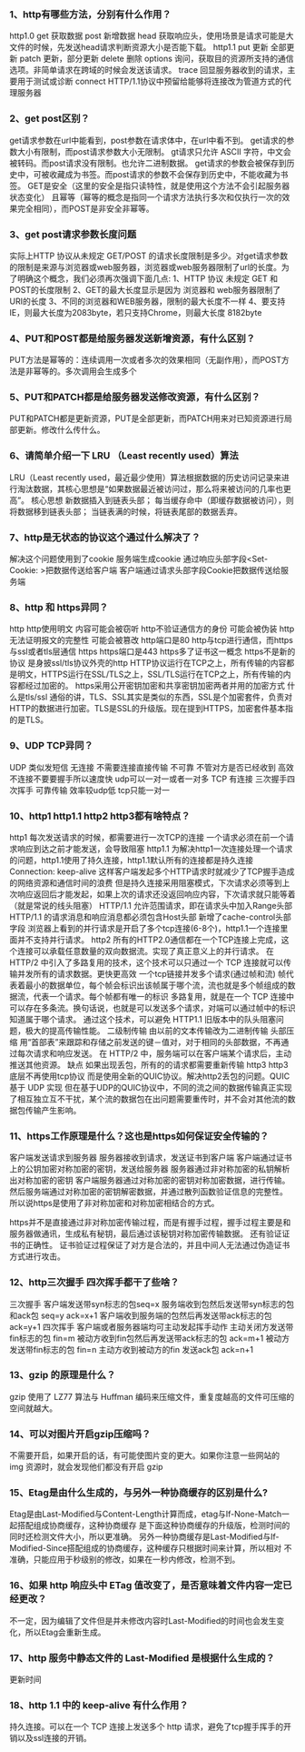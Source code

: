 ### 1、http有哪些方法，分别有什么作用？
  http1.0
    get  获取数据
    post 新增数据
    head 获取响应头，使用场景是请求可能是大文件的时候，先发送head请求判断资源大小是否能下载。
  http1.1
    put  更新 全部更新
    patch 更新，部分更新
    delete 删除
    options 询问，获取目的资源所支持的通信选项。非简单请求在跨域的时候会发送该请求。
    trace 回显服务器收到的请求，主要用于测试或诊断
    connect HTTP/1.1协议中预留给能够将连接改为管道方式的代理服务器

### 2、get post区别？
  get请求参数在url中能看到，post参数在请求体中，在url中看不到。
  get请求的参数大小有限制，而post请求参数大小无限制。
  gt请求只允许 ASCII 字符，中文会被转码。而post请求没有限制。也允许二进制数据。
  get请求的参数会被保存到历史中，可被收藏成为书签。而post请求的参数不会保存到历史中，不能收藏为书签。
  GET是安全（这里的安全是指只读特性，就是使用这个方法不会引起服务器状态变化）
  且幂等（幂等的概念是指同一个请求方法执行多次和仅执行一次的效果完全相同），而POST是非安全非幂等。

### 3、get post请求参数长度问题
  实际上HTTP 协议从未规定 GET/POST 的请求长度限制是多少。对get请求参数的限制是来源与浏览器或web服务器，浏览器或web服务器限制了url的长度。为了明确这个概念，我们必须再次强调下面几点:
    1、HTTP 协议 未规定 GET 和POST的长度限制
    2、GET的最大长度显示是因为 浏览器和 web服务器限制了 URI的长度
    3、不同的浏览器和WEB服务器，限制的最大长度不一样
    4、要支持IE，则最大长度为2083byte，若只支持Chrome，则最大长度 8182byte

### 4、PUT和POST都是给服务器发送新增资源，有什么区别？
  PUT方法是幂等的：连续调用一次或者多次的效果相同（无副作用），而POST方法是非幂等的。多次调用会生成多个

### 5、PUT和PATCH都是给服务器发送修改资源，有什么区别？
  PUT和PATCH都是更新资源，PUT是全部更新，而PATCH用来对已知资源进行局部更新。修改什么传什么。

### 6、请简单介绍一下 LRU （Least recently used）算法
  LRU（Least recently used，最近最少使用）算法根据数据的历史访问记录来进行淘汰数据，其核心思想是“如果数据最近被访问过，那么将来被访问的几率也更高”。
  核心思想
  新数据插入到链表头部；
  每当缓存命中（即缓存数据被访问），则将数据移到链表头部；
  当链表满的时候，将链表尾部的数据丢弃。

### 7、http是无状态的协议这个通过什么解决了？
  解决这个问题使用到了cookie
  服务端生成cookie 通过响应头部字段<Set-Cookie: >把数据传送给客户端
  客户端通过请求头部字段Cookie把数据传送给服务端

### 8、http 和 https异同？
  http
    http使用明文 内容可能会被窃听
    http不验证通信方的身份 可能会被伪装
    http无法证明报文的完整性 可能会被篡改
    http端口是80
    http与tcp进行通信，而https与ssl或者tls层通信
  https
    https端口是443
    https多了证书这一概念
    https不是新的协议 是身披ssl/tls协议外壳的http
    HTTP协议运行在TCP之上，所有传输的内容都是明文，HTTPS运行在SSL/TLS之上，SSL/TLS运行在TCP之上，所有传输的内容都经过加密的。
    https采用公开密钥加密和共享密钥加密两者并用的加密方式
  什么是tls/ssl
    通俗的讲，TLS、SSL其实是类似的东西，SSL是个加密套件，负责对HTTP的数据进行加密。TLS是SSL的升级版。现在提到HTTPS，加密套件基本指的是TLS。

### 9、UDP TCP异同？
  UDP 类似发短信
    无连接 不需要连接直接传输
    不可靠 不管对方是否已经收到
    高效 不连接不要要握手所以速度快
    udp可以一对一或者一对多
  TCP
    有连接 三次握手四次挥手
    可靠传输
    效率较udp低
    tcp只能一对一


### 10、http1 http1.1 http2 http3都有啥特点？
  http1
    每次发送请求的时候，都需要进行一次TCP的连接
    一个请求必须在前一个请求响应到达之前才能发送，会导致阻塞
  http1.1
    为解决http1一次连接处理一个请求的问题，http1.1使用了持久连接，http1.1默认所有的连接都是持久连接 Connection: keep-alive
    这样客户端发起多个HTTP请求时就减少了TCP握手造成的网络资源和通信时间的浪费
    但是持久连接采用阻塞模式，下次请求必须等到上次响应返回后才能发起，如果上次的请求还没返回响应内容，下次请求就只能等着（就是常说的线头阻塞）
    HTTP/1.1 允许范围请求，即在请求头中加入Range头部
    HTTP/1.1 的请求消息和响应消息都必须包含Host头部
    新增了cache-control头部字段
    浏览器上看到的并行请求是开启了多个tcp连接(6-8个)，http1.1一个连接里面并不支持并行请求。
  http2
    所有的HTTP2.0通信都在一个TCP连接上完成，这个连接可以承载任意数量的双向数据流。实现了真正意义上的并行请求。
    在 HTTP/2 中引入了多路复用的技术，这个技术可以只通过一个 TCP 连接就可以传输并发所有的请求数据。更快更高效
      一个tcp链接并发多个请求(通过帧和流)
      帧代表着最小的数据单位，每个帧会标识出该帧属于哪个流，流也就是多个帧组成的数据流，代表一个请求。每个帧都有唯一的标识
      多路复用，就是在一个 TCP 连接中可以存在多条流。换句话说，也就是可以发送多个请求，对端可以通过帧中的标识知道属于哪个请求。
      通过这个技术，可以避免 HTTP1.1 旧版本中的队头阻塞问题，极大的提高传输性能。
    二级制传输 由以前的文本传输改为二进制传输
    头部压缩 用“首部表”来跟踪和存储之前发送的键－值对，对于相同的头部数据，不再通过每次请求和响应发送。
    在 HTTP/2 中，服务端可以在客户端某个请求后，主动推送其他资源。
    缺点
      如果出现丢包，所有的的请求都需要重新传输
  http3
    http3底层不再使用tcp协议 而是使用全新的QUIC协议。解决http2丢包的问题。QUIC 基于 UDP 实现
    但在基于UDP的QUIC协议中，不同的流之间的数据传输真正实现了相互独立互不干扰，某个流的数据包在出问题需要重传时，并不会对其他流的数据包传输产生影响。

### 11、https工作原理是什么？这也是https如何保证安全传输的？
  客户端发送请求到服务器
  服务器接收到请求，发送证书到客户端
  客户端通过证书上的公钥加密对称加密的密钥，发送给服务器
  服务器通过非对称加密的私钥解析出对称加密的密钥
  客户端服务器通过对称加密的密钥对称加密数据，进行传输。然后服务端通过对称加密的密钥解密数据，并通过散列函数验证信息的完整性。
  所以说https是使用了非对称加密和对称加密相结合的方式。

  https并不是直接通过非对称加密传输过程，而是有握手过程，握手过程主要是和服务器做通讯，生成私有秘钥，最后通过该秘钥对称加密传输数据。
  还有验证证书的正确性。 证书验证过程保证了对方是合法的，并且中间人无法通过伪造证书方式进行攻击。

### 12、http三次握手 四次挥手都干了些啥？
  三次握手
    客户端发送带syn标志的包seq=x
    服务端收到包然后发送带syn标志的包和ack包 seq=y ack=x+1
    客户端收到服务端的包然后再发送带ack标志的包 ack=y+1
  四次挥手 客户端或者服务器端均可主动发起挥手动作
    主动关闭方发送带fin标志的包 fin=m
    被动方收到fin包然后再发送带ack标志的包 ack=m+1
    被动方发送带fin标志的包 fin=n
    主动方收到被动方的fin 发送ack包 ack=n+1

### 13、gzip 的原理是什么？
  gzip 使用了 LZ77 算法与 Huffman 编码来压缩文件，重复度越高的文件可压缩的空间就越大。

### 14、可以对图片开启gzip压缩吗？
  不需要开启，如果开启的话，有可能使图片变的更大。如果你注意一些网站的 img 资源时，就会发现他们都没有开启 gzip

### 15、Etag是由什么生成的，与另外一种协商缓存的区别是什么?
  Etag是由Last-Modified与Content-Length计算而成，etag与If-None-Match一起搭配组成协商缓存，这种协商缓存
  是下面这种协商缓存的升级版，检测时间的同时还检测文件大小，所以更准确。
  另外一种协商缓存是Last-Modified与If-Modified-Since搭配组成的协商缓存，这种缓存只根据时间来计算，所以相对
  不准确，只能应用于秒级别的修改，如果在一秒内修改，检测不到。

### 16、如果 http 响应头中 ETag 值改变了，是否意味着文件内容一定已经更改？
  不一定，因为编辑了文件但是并未修改内容时Last-Modified的时间也会发生变化，所以Etag会重新生成。

### 17、http 服务中静态文件的 Last-Modified 是根据什么生成的？
  更新时间

### 18、http 1.1 中的 keep-alive 有什么作用？
   持久连接。可以在一个 TCP 连接上发送多个 http 请求，避免了tcp握手挥手的开销以及ssl连接的开销。
